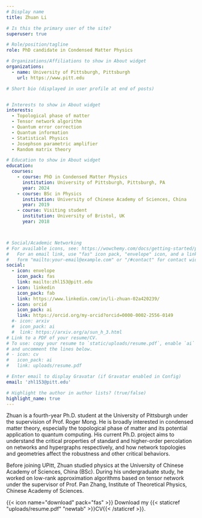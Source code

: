 ```yaml
---
# Display name
title: Zhuan Li

# Is this the primary user of the site?
superuser: true

# Role/position/tagline
role: PhD candidate in Condensed Matter Physics

# Organizations/Affiliations to show in About widget
organizations:
  - name: University of Pittsburgh, Pittsburgh
    url: https://www.pitt.edu

# Short bio (displayed in user profile at end of posts)


# Interests to show in About widget
interests:
  - Topological phase of matter
  - Tensor network algorithm
  - Quantum error correction
  - Quantum information
  - Statistical Physics
  - Josephson parametric amplifier
  - Random matrix theory

# Education to show in About widget
education:
  courses:
    - course: PhD in Condensed Matter Physics
      institution: University of Pittsburgh, Pittsburgh, PA
      year: 2024
    - course: BSc in Physics
      institution: University of Chinese Academy of Sciences, China
      year: 2019
    - course: Visiting student
      institution: University of Bristol, UK
      year: 2018



# Social/Academic Networking
# For available icons, see: https://wowchemy.com/docs/getting-started/page-builder/#icons
#   For an email link, use "fas" icon pack, "envelope" icon, and a link in the
#   form "mailto:your-email@example.com" or "/#contact" for contact widget.
social:
  - icon: envelope
    icon_pack: fas
    link: mailto:zhl153@pitt.edu
  - icon: linkedin
    icon_pack: fab
    link: https://www.linkedin.com/in/li-zhuan-02a420239/
  - icon: orcid
    icon_pack: ai
    link: https://orcid.org/my-orcid?orcid=0000-0002-2556-0149
  #- icon: arxiv
  #  icon_pack: ai
  #  link: https://arxiv.org/a/sun_h_3.html
# Link to a PDF of your resume/CV.
# To use: copy your resume to `static/uploads/resume.pdf`, enable `ai` icons in `params.toml`,
# and uncomment the lines below.
# - icon: cv
#   icon_pack: ai
#   link: uploads/resume.pdf

# Enter email to display Gravatar (if Gravatar enabled in Config)
email: 'zhl153@pitt.edu'

# Highlight the author in author lists? (true/false)
highlight_name: true
---
```

Zhuan is a fourth-year Ph.D. student at the University of Pittsburgh under the supervision of Prof. Roger Mong. He is broadly interested in condensed matter theory, especially the topological phase of matter and its potential application to quantum computing. His current Ph.D. project aims to understand the critical properties of standard and higher-order percolation on networks and hypergraphs respectively, and how network topologies and geometries affect the robustness and other critical behaviors. 

Before joining UPitt, Zhuan studied physics at the University of Chinese Academy of Sciences, China (BSc). During his undergraduate study, he worked on low-rank approximation algorithms based on tensor network under the supervisor of Prof. Pan Zhang, Institute of Theoretical Physics, Chinese Academy of Sciences.

{{< icon name="download" pack="fas" >}} Download my {{< staticref "uploads/resume.pdf" "newtab" >}}CV{{< /staticref >}}.
